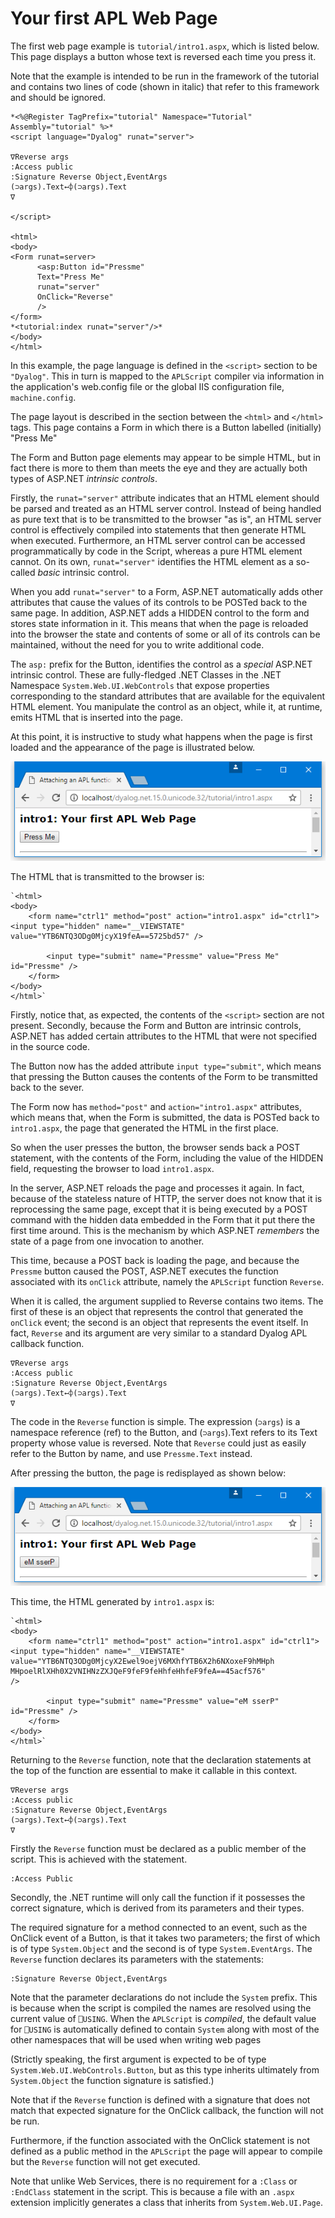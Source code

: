 # Your first APL Web Page

The first web page example is `tutorial/intro1.aspx`, which is listed below. This page displays a button whose text is reversed each time you press it.

Note that the example is intended to be run in the framework of the tutorial and contains two lines of code (shown in italic) that refer to this framework and should be ignored.
```apl
*<%@Register TagPrefix="tutorial" Namespace="Tutorial" Assembly="tutorial" %>*
<script language="Dyalog" runat="server">
 
∇Reverse args
:Access public
:Signature Reverse Object,EventArgs
(⊃args).Text←⌽(⊃args).Text
∇
 
</script>
 
<html>
<body>
<Form runat=server>
      <asp:Button id="Pressme" 
      Text="Press Me"
      runat="server"
      OnClick="Reverse" 
      />
</form>
*<tutorial:index runat="server"/>*
</body>
</html>
```

In this example, the page language is defined in the `<script>` section to be `"Dyalog"`. This in turn is mapped to the `APLScript` compiler via information in the application's web.config file or the global IIS configuration file, `machine.config`.

The page layout is described in the section between the `<html>` and `</html>` tags. This page contains a Form in which there is a Button labelled (initially) "Press Me"

The Form and Button page elements may appear to be simple HTML, but in fact there is more to them than meets the eye and they are actually both types of ASP.NET *intrinsic controls*.

Firstly, the `runat="server"` attribute indicates that an HTML element should be parsed and treated as an HTML server control. Instead of being handled as pure text that is to be transmitted to the browser "as is", an HTML server control is effectively compiled into statements that then generate HTML when executed. Furthermore, an HTML server control can be accessed programmatically by code in the Script, whereas a pure HTML element cannot. On its own, `runat="server"` identifies the HTML element as a so-called *basic* intrinsic control.

When you add `runat="server"` to a Form, ASP.NET automatically adds other attributes that cause the values of its controls to be POSTed back to the same page. In addition, ASP.NET adds a HIDDEN control to the form and stores state information in it. This means that when the page is reloaded into the browser the state and contents of some or all of its controls can be maintained, without the need for you to write additional code.

The `asp:` prefix for the Button, identifies the control as a *special* ASP.NET intrinsic control. These are fully-fledged .NET Classes in the .NET Namespace `System.Web.UI.WebControls` that expose properties corresponding to the standard attributes that are available for the equivalent HTML element. You manipulate the control as an object, while it, at runtime, emits HTML that is inserted into the page.

At this point, it is instructive to study what happens when the page is first loaded and the appearance of the page is illustrated below.

![intro1_1](../img/intro1-1.png)

The HTML that is transmitted to the browser is:
```apl
`<html>
<body>
	<form name="ctrl1" method="post" action="intro1.aspx" id="ctrl1">
<input type="hidden" name="__VIEWSTATE"
value="YTB6NTQ3ODg0MjcyX19feA==5725bd57" />

		<input type="submit" name="Pressme" value="Press Me"
id="Pressme" />
	</form>
</body>
</html>`
```

Firstly, notice that, as expected, the contents of the `<script>` section are not present. Secondly, because the Form and Button are intrinsic controls, ASP.NET has added certain attributes to the HTML that were not specified in the source code.

The Button now has the added attribute `input type="submit"`, which means that pressing the Button causes the contents of the Form to be transmitted back to the sever.

The Form now has `method="post"` and `action="intro1.aspx"` attributes, which means that, when the Form is submitted, the data is POSTed back to `intro1.aspx`, the page that generated the HTML in the first place.

So when the user presses the button, the browser sends back a POST statement, with the contents of the Form, including the value of the HIDDEN field, requesting the browser to load `intro1.aspx`.

In the server, ASP.NET reloads the page and processes it again. In fact, because of the stateless nature of HTTP, the server does not know that it is reprocessing the same page, except that it is being executed by a POST command with the hidden data embedded in the Form that it put there the first time around. This is the mechanism by which ASP.NET *remembers* the state of a page from one invocation to another.

This time, because a POST back is loading the page, and because the `Pressme` button caused the POST, ASP.NET executes the function associated with its `onClick` attribute, namely the `APLScript` function `Reverse`.

When it is called, the argument supplied to Reverse contains two items. The first of these is an object that represents the control that generated the `onClick` event; the second is an object that represents the event itself. In fact, `Reverse` and its argument are very similar to a standard Dyalog APL callback function.

```apl
∇Reverse args
:Access public
:Signature Reverse Object,EventArgs
(⊃args).Text←⌽(⊃args).Text
∇
```

The code in the `Reverse` function is simple. The expression (`⊃args`) is a namespace reference (ref) to the Button, and (`⊃args`).Text refers to its Text property whose value is reversed. Note that `Reverse` could just as easily refer to the Button by name, and use `Pressme.Text` instead.

After pressing the button, the page is redisplayed as shown below:

![intro1_2](../img/intro1-2.png)

This time, the HTML generated by `intro1.aspx` is:
```apl
`<html>
<body>
	<form name="ctrl1" method="post" action="intro1.aspx" id="ctrl1">
<input type="hidden" name="__VIEWSTATE"
value="YTB6NTQ3ODg0MjcyX2Ewel9oejV6MXhfYTB6X2h6NXoxeF9hMHph
MHpoelRlXHh0X2VNIHNzZXJQeF9feF9feHhfeHhfeF9feA==45acf576"
/>

		<input type="submit" name="Pressme" value="eM sserP"
id="Pressme" />
	</form>
</body>
</html>`
```

Returning to the `Reverse` function, note that the declaration statements at the top of the function are essential to make it callable in this context.

```apl
∇Reverse args
:Access public
:Signature Reverse Object,EventArgs
(⊃args).Text←⌽(⊃args).Text
∇
```

Firstly the `Reverse` function must be declared as a public member of the script. This is achieved with the statement.
```apl
:Access Public
```

Secondly, the .NET runtime will only call the function if it possesses the correct signature, which is derived from its parameters and their types.

The required signature for a method connected to an event, such as the OnClick event of a Button, is that it takes two parameters; the first of which is of type `System.Object` and the second is of type `System.EventArgs`. The `Reverse` function declares its parameters with the statements:
```apl
:Signature Reverse Object,EventArgs
```

Note that the parameter declarations do not include the `System` prefix. This is because when the script is compiled the names are resolved using the current value of `⎕USING`. When the `APLScript` is *compiled*, the default value for `⎕USING` is automatically defined to contain `System` along with most of the other namespaces that will be used when writing web pages

(Strictly speaking, the first argument is expected to be of type `System.Web.UI.WebControls.Button`, but as this type inherits ultimately from `System.Object` the function signature is satisfied.)

Note that if the `Reverse` function is defined with a signature that does not match that expected signature for the OnClick callback, the function will not be run.

Furthermore, if the function associated with the OnClick statement is not defined as a public method in the `APLScript` the page will appear to compile but the `Reverse` function will not get executed.

Note that unlike Web Services, there is no requirement for a `:Class` or `:EndClass` statement in the script. This is because a file with an `.aspx` extension implicitly generates a class that inherits from `System.Web.UI.Page`.
